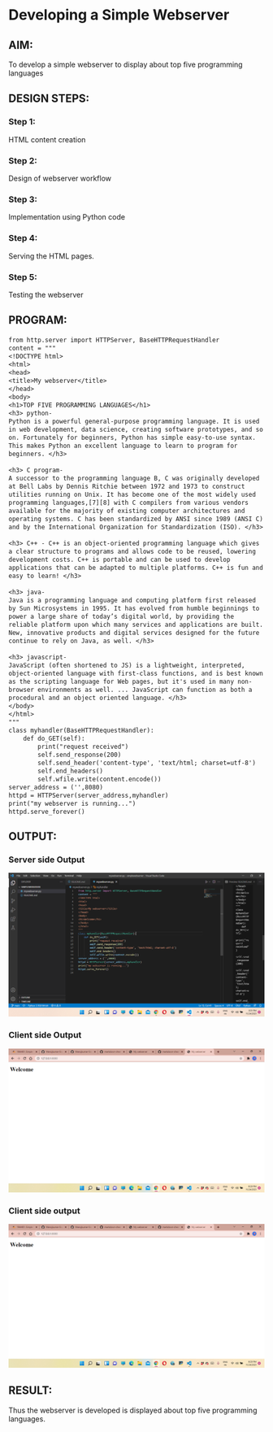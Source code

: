 # Developing a Simple Webserver
## AIM:
To develop a simple webserver to display about top five programming languages

## DESIGN STEPS:

### Step 1:

HTML content creation
### Step 2:

Design of webserver workflow
### Step 3:

Implementation using Python code
### Step 4:

Serving the HTML pages.
### Step 5:

Testing the webserver

## PROGRAM:
```
from http.server import HTTPServer, BaseHTTPRequestHandler
content = """
<!DOCTYPE html>
<html>
<head>
<title>My webserver</title>
</head>
<body>
<h1>TOP FIVE PROGRAMMING LANGUAGES</h1>
<h3> python-
Python is a powerful general-purpose programming language. It is used in web development, data science, creating software prototypes, and so on. Fortunately for beginners, Python has simple easy-to-use syntax. This makes Python an excellent language to learn to program for beginners. </h3>

<h3> C program-
A successor to the programming language B, C was originally developed at Bell Labs by Dennis Ritchie between 1972 and 1973 to construct utilities running on Unix. It has become one of the most widely used programming languages,[7][8] with C compilers from various vendors available for the majority of existing computer architectures and operating systems. C has been standardized by ANSI since 1989 (ANSI C) and by the International Organization for Standardization (ISO). </h3>

<h3> C++ - C++ is an object-oriented programming language which gives a clear structure to programs and allows code to be reused, lowering development costs. C++ is portable and can be used to develop applications that can be adapted to multiple platforms. C++ is fun and easy to learn! </h3>

<h3> java-
Java is a programming language and computing platform first released by Sun Microsystems in 1995. It has evolved from humble beginnings to power a large share of today’s digital world, by providing the reliable platform upon which many services and applications are built. New, innovative products and digital services designed for the future continue to rely on Java, as well. </h3>

<h3> javascript-
JavaScript (often shortened to JS) is a lightweight, interpreted, object-oriented language with first-class functions, and is best known as the scripting language for Web pages, but it's used in many non-browser environments as well. ... JavaScript can function as both a procedural and an object oriented language. </h3>
</body>
</html>
"""
class myhandler(BaseHTTPRequestHandler):
    def do_GET(self):
        print("request received")
        self.send_response(200)
        self.send_header('content-type', 'text/html; charset=utf-8')
        self.end_headers()
        self.wfile.write(content.encode())
server_address = ('',8080)
httpd = HTTPServer(server_address,myhandler)
print("my webserver is running...")
httpd.serve_forever()
```


## OUTPUT:
### Server side Output
![Server side output](./image/serveroutput.png)
### Client side Output
![Client side output](./image/clientoutput.png)
### Client side output
![Client side output](./image/clientoutput.png)

## RESULT:
Thus the webserver is developed is displayed about top five programming languages.
